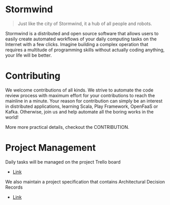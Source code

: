 # Stormwind

> Just like the city of Stormwind, it a hub of all people and robots.

Stormwind is a distributed and open source software that allows users to
easily create automated workflows of your daily computing tasks on the Internet with a few clicks.
Imagine building a complex operation that requires a multitude of programming skills
without actually coding anything, your life will be better.

# Contributing

We welcome contributions of all kinds.
We strive to automate the code review process with maximum effort
for your contributions to reach the mainline in a minute.
Your reason for contribution can simply be an interest in
distributed applications, learning Scala, Play Framework,
OpenFaaS or Kafka. Otherwise, join us and help automate all
the boring works in the world!

More more practical details, checkout the CONTRIBUTION.

# Project Management

Daily tasks will be managed on the project Trello board
- [Link](https://trello.com/b/lCeSu5hE/stormwindio)

We also maintain a project specification that contains Architectural Decision Records
- [Link](https://docs.google.com/document/d/1lqSxnLuBNii9tPD7xIbavtfxuCfOjgKGdsxtmjOUxjk/edit?usp=sharing)
